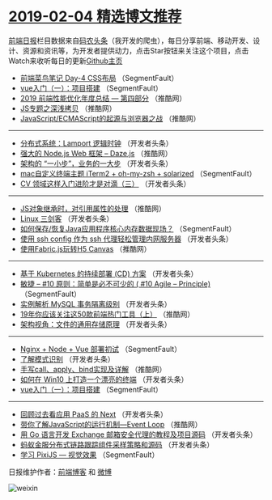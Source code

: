 # [2019-02-04 精选博文推荐](http://hao.caibaojian.com/date/2019/02/04)

[前端日报](http://caibaojian.com/c/news)栏目数据来自[码农头条](http://hao.caibaojian.com/)（我开发的爬虫），每日分享前端、移动开发、设计、资源和资讯等，为开发者提供动力，点击Star按钮来关注这个项目，点击Watch来收听每日的更新[Github主页](https://github.com/kujian/frontendDaily)
* [前端菜鸟笔记 Day-4 CSS布局](http://hao.caibaojian.com/100108.html) （SegmentFault）
* [vue入门（一）：项目搭建](http://hao.caibaojian.com/100186.html) （SegmentFault）
* [2019 前端性能优化年度总结 — 第四部分](http://hao.caibaojian.com/100161.html) （推酷网）
* [JS专题之深浅拷贝](http://hao.caibaojian.com/100177.html) （推酷网）
* [JavaScript/ECMAScript的起源与浏览器之战](http://hao.caibaojian.com/100154.html) （推酷网）

***
* [分布式系统：Lamport 逻辑时钟](http://hao.caibaojian.com/100124.html) （开发者头条）
* [强大的 Node.js Web 框架 &#8211; Daze.js](http://hao.caibaojian.com/100155.html) （推酷网）
* [架构的 “一小步”，业务的一大步](http://hao.caibaojian.com/100114.html) （开发者头条）
* [mac自定义终端主题 iTerm2 + oh-my-zsh + solarized](http://hao.caibaojian.com/100182.html) （SegmentFault）
* [CV 领域这样入门进阶才是对滴（三）](http://hao.caibaojian.com/100125.html) （开发者头条）

***
* [JS对象继承时，对引用属性的处理](http://hao.caibaojian.com/100156.html) （推酷网）
* [Linux 三剑客](http://hao.caibaojian.com/100115.html) （开发者头条）
* [如何保存/恢复Java应用程序核心内存数据现场？](http://hao.caibaojian.com/100183.html) （SegmentFault）
* [使用 ssh config 作为 ssh 代理轻松管理内网服务器](http://hao.caibaojian.com/100126.html) （开发者头条）
* [使用Fabric.js玩转H5 Canvas](http://hao.caibaojian.com/100157.html) （推酷网）

***
* [基于 Kubernetes 的持续部署 (CD) 方案](http://hao.caibaojian.com/100116.html) （开发者头条）
* [敏捷 &#8211; #10 原则：简单是必不可少的 ( #10 Agile &#8211; Principle)](http://hao.caibaojian.com/100184.html) （SegmentFault）
* [实例解析 MySQL 事务隔离级别](http://hao.caibaojian.com/100127.html) （开发者头条）
* [19年你应该关注这50款前端热门工具（上）](http://hao.caibaojian.com/100158.html) （推酷网）
* [架构视角：文件的通用存储原理](http://hao.caibaojian.com/100117.html) （开发者头条）

***
* [Nginx + Node + Vue 部署初试](http://hao.caibaojian.com/100185.html) （SegmentFault）
* [了解模式识别](http://hao.caibaojian.com/100128.html) （开发者头条）
* [手写call、apply、bind实现及详解](http://hao.caibaojian.com/100159.html) （推酷网）
* [如何在 Win10 上打造一个漂亮的终端](http://hao.caibaojian.com/100118.html) （开发者头条）
* [vue入门（一）：项目搭建](http://hao.caibaojian.com/100187.html) （SegmentFault）

***
* [回顾过去看应用 PaaS 的 Next](http://hao.caibaojian.com/100129.html) （开发者头条）
* [带你了解JavaScript的运行机制—Event Loop](http://hao.caibaojian.com/100160.html) （推酷网）
* [用 Go 语言开发 Exchange 邮箱安全代理的教程及项目源码](http://hao.caibaojian.com/100119.html) （开发者头条）
* [蚂蚁金服分布式链路跟踪组件采样策略和源码](http://hao.caibaojian.com/100130.html) （开发者头条）
* [学习 PixiJS — 视觉效果](http://hao.caibaojian.com/100109.html) （SegmentFault）

日报维护作者：[前端博客](http://caibaojian.com/) 和 [微博](http://caibaojian.com/go/weibo)

![weixin](https://user-images.githubusercontent.com/3055447/38468989-651132ac-3b80-11e8-8e6b-15122322a9d7.png)